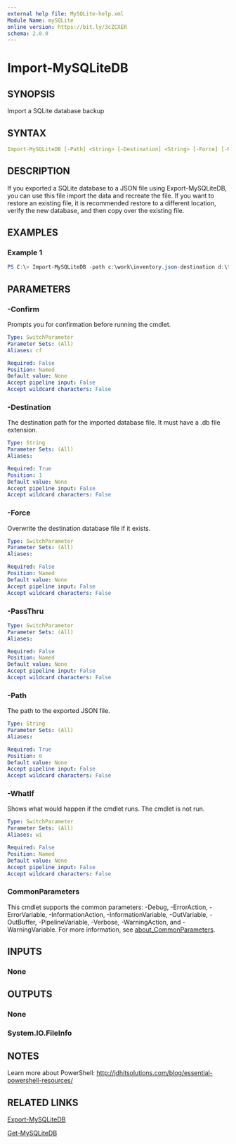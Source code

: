 ```yaml
---
external help file: MySQLite-help.xml
Module Name: mySQLite
online version: https://bit.ly/3cZCXER
schema: 2.0.0
---
```


# Import-MySQLiteDB

## SYNOPSIS

Import a SQLite database backup

## SYNTAX

```yaml
Import-MySQLiteDB [-Path] <String> [-Destination] <String> [-Force] [-PassThru] [-WhatIf] [-Confirm] [<CommonParameters>]
```

## DESCRIPTION

If you exported a SQLite database to a JSON file using Export-MySQLiteDB, you can use this file import the data and recreate the file. If you want to restore an existing file, it is recommended restore to a different location, verify the new database, and then copy over the existing file.

## EXAMPLES

### Example 1

```powershell
PS C:\> Import-MySQLiteDB -path c:\work\inventory.json-destination d:\temp\inventory.db.
```


## PARAMETERS

### -Confirm

Prompts you for confirmation before running the cmdlet.

```yaml
Type: SwitchParameter
Parameter Sets: (All)
Aliases: cf

Required: False
Position: Named
Default value: None
Accept pipeline input: False
Accept wildcard characters: False
```

### -Destination

The destination path for the imported database file. It must have a .db file extension.

```yaml
Type: String
Parameter Sets: (All)
Aliases:

Required: True
Position: 1
Default value: None
Accept pipeline input: False
Accept wildcard characters: False
```

### -Force

Overwrite the destination database file if it exists.

```yaml
Type: SwitchParameter
Parameter Sets: (All)
Aliases:

Required: False
Position: Named
Default value: None
Accept pipeline input: False
Accept wildcard characters: False
```

### -PassThru

```yaml
Type: SwitchParameter
Parameter Sets: (All)
Aliases:

Required: False
Position: Named
Default value: None
Accept pipeline input: False
Accept wildcard characters: False
```

### -Path

The path to the exported JSON file.

```yaml
Type: String
Parameter Sets: (All)
Aliases:

Required: True
Position: 0
Default value: None
Accept pipeline input: False
Accept wildcard characters: False
```

### -WhatIf

Shows what would happen if the cmdlet runs.
The cmdlet is not run.

```yaml
Type: SwitchParameter
Parameter Sets: (All)
Aliases: wi

Required: False
Position: Named
Default value: None
Accept pipeline input: False
Accept wildcard characters: False
```

### CommonParameters

This cmdlet supports the common parameters: -Debug, -ErrorAction, -ErrorVariable, -InformationAction, -InformationVariable, -OutVariable, -OutBuffer, -PipelineVariable, -Verbose, -WarningAction, and -WarningVariable. For more information, see [about_CommonParameters](http://go.microsoft.com/fwlink/?LinkID=113216).

## INPUTS

### None

## OUTPUTS

### None

### System.IO.FileInfo

## NOTES

Learn more about PowerShell: http://jdhitsolutions.com/blog/essential-powershell-resources/

## RELATED LINKS

[Export-MySQLiteDB](Export-MySQLiteDB.md)

[Get-MySQLiteDB](Get-MySQLiteDB.md)
